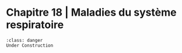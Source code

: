 # Chapitre 18 | Maladies du système respiratoire

```{admonition} This is a title
:class: danger
Under Construction
```

